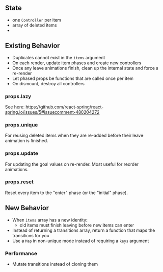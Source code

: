 ## State

- one `Controller` per item
- array of deleted items
-

## Existing Behavior

- Duplicates cannot exist in the `items` argument
- On each render, update item phases and create new controllers
- Once any leave animations finish, clean up the internal state and force a re-render
- Let phased props be functions that are called once per item
- On dismount, destroy all controllers

### props.lazy

See here: https://github.com/react-spring/react-spring.io/issues/5#issuecomment-480204272

### props.unique

For reusing deleted items when they are re-added before their leave animation is finished.

### props.update

For updating the goal values on re-render. Most useful for reorder animations.

### props.reset

Reset every item to the "enter" phase (or the "initial" phase).

## New Behavior

- When `items` array has a new identity:
  - old items must finish leaving before new items can enter
- Instead of returning a transitions array, return a function that maps the transitions for you
- Use a `Map` in non-unique mode instead of requiring a `keys` argument

### Performance

- Mutate transitions instead of cloning them
